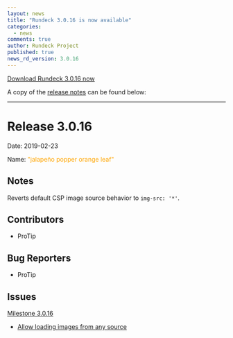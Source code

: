 ```yaml
---
layout: news
title: "Rundeck 3.0.16 is now available"
categories:
  - news
comments: true
author: Rundeck Project
published: true
news_rd_version: 3.0.16
---
```



[Download Rundeck 3.0.16 now](https://www.rundeck.com/download-page)


A copy of the [release notes](https://github.com/rundeck/rundeck/blob/v3.0.16/RELEASE.md) can be found below:

--------------------

Release 3.0.16
===========

Date: 2019-02-23

Name: <span style="color: orange"><span class="glyphicon glyphicon-leaf"></span> "jalapeño popper orange leaf"</span>

## Notes

Reverts default CSP image source behavior to `img-src: '*'`.

## Contributors

* ProTip

## Bug Reporters

* ProTip

## Issues

[Milestone 3.0.16](https://github.com/rundeck/rundeck/milestone/101)

* [Allow loading images from any source](https://github.com/rundeck/rundeck/pull/4537)